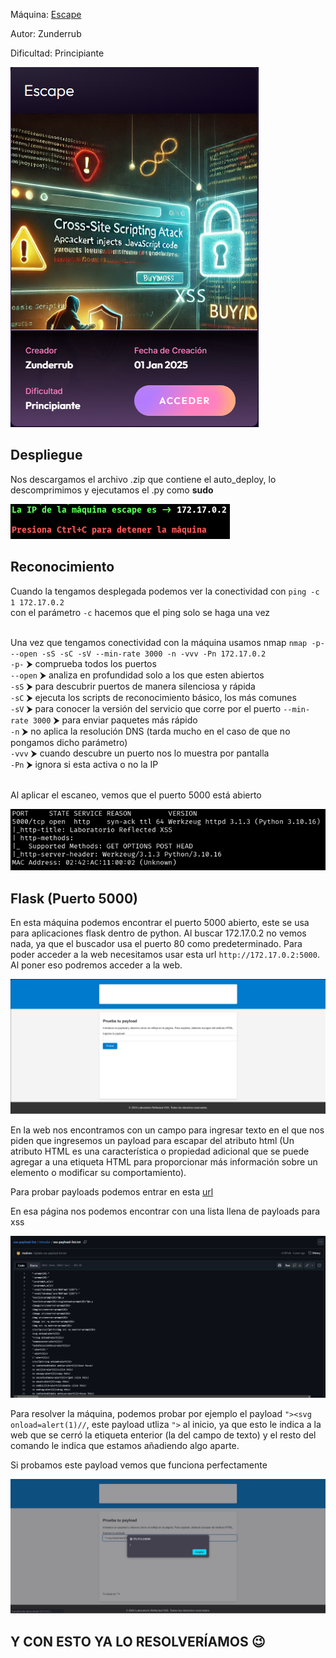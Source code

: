 Máquina: [Escape](https://bugbountylabs.com/)

Autor: Zunderrub

Dificultad: Principiante

![image](images/escape.PNG)

## Despliegue

Nos descargamos el archivo .zip que contiene el auto_deploy, lo descomprimimos y ejecutamos el .py como **sudo**

![image](images/despliegue.PNG)


## Reconocimiento

Cuando la tengamos desplegada podemos ver la conectividad con ```ping -c 1 172.17.0.2``` 
<br>
con el parámetro `-c` hacemos que el ping solo se haga una vez<br>
<br>


Una vez que tengamos conectividad con la máquina usamos nmap ```nmap -p- --open -sS -sC -sV --min-rate 3000 -n -vvv -Pn 172.17.0.2``` <br>
`-p-` ⮞ comprueba todos los puertos <br>
`--open` ⮞ analiza en profundidad solo a los que esten abiertos <br>
`-sS` ⮞ para descubrir puertos de manera silenciosa y rápida <br> 
`-sC` ⮞ ejecuta los scripts de reconocimiento básico, los más comunes <br> 
`-sV` ⮞ para conocer la versión del servicio que corre por el puerto
`--min-rate 3000` ⮞ para enviar paquetes más rápido <br> 
`-n` ⮞ no aplica la resolución DNS (tarda mucho en el caso de que no pongamos dicho parámetro)<br> 
`-vvv` ⮞ cuando descubre un puerto nos lo muestra por pantalla <br> 
`-Pn` ⮞ ignora si esta activa o no la IP<br> 
<br>

Al aplicar el escaneo, vemos que el puerto 5000 está abierto
<br>

![image](images/nmap.PNG)
<br>

## Flask (Puerto 5000)

En esta máquina podemos encontrar el puerto 5000 abierto, este se usa para aplicaciones flask dentro de python. Al buscar 172.17.0.2 no vemos nada, ya que el buscador usa el puerto 80 como predeterminado. Para poder acceder a la web necesitamos usar esta url `http://172.17.0.2:5000`. Al poner eso podremos acceder a la web.

![image](images/inicio.PNG)


En la web nos encontramos con un campo para ingresar texto en el que nos piden que ingresemos un payload para escapar del atributo html (Un atributo HTML es una característica o propiedad adicional que se puede agregar a una etiqueta HTML para proporcionar más información sobre un elemento o modificar su comportamiento).


Para probar payloads podemos entrar en esta [url](https://github.com/payloadbox/xss-payload-list/blob/master/Intruder/xss-payload-list.txt)

En esa página nos podemos encontrar con una lista llena de payloads para xss

![image](images/payloads.PNG)


Para resolver la máquina, podemos probar por ejemplo el payload `"><svg onload=alert(1)//`, este payload utliza `">` al inicio, ya que esto le indica a la web que se cerró la etiqueta enterior (la del campo de texto) y el resto del comando le indica que estamos añadiendo algo aparte.

Si probamos este payload vemos que funciona perfectamente

![image](images/final.PNG)


## Y CON ESTO YA LO RESOLVERÍAMOS 😉
